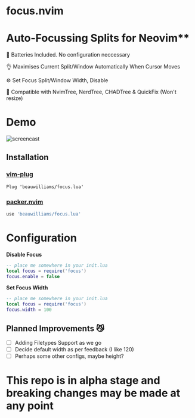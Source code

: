 # focus.nvim

# Auto-Focussing Splits for Neovim**

🔋 Batteries Included. No configuration neccessary

👌 Maximises Current Split/Window Automatically When Cursor Moves

⚙️  Set Focus Split/Window Width, Disable

🙌 Compatible with NvimTree, NerdTree, CHADTree & QuickFix (Won't resize)

# Demo

![screencast](https://i.ibb.co/17J882Y/ezgif-1-b3b5a4e585d9.gif)

## Installation
### [vim-plug](https://github.com/junegunn/vim-plug)
```vim
Plug 'beauwilliams/focus.lua'
```
### [packer.nvim](https://github.com/wbthomason/packer.nvim)
```lua
use 'beauwilliams/focus.lua'
```

# Configuration
**Disable Focus**
```lua
-- place me somewhere in your init.lua
local focus = require('focus')
focus.enable = false
```

**Set Focus Width**
```lua
-- place me somewhere in your init.lua
local focus = require('focus')
focus.width = 100
```

## Planned Improvements 😼

- [ ] Adding Filetypes Support as we go
- [ ] Decide default width as per feedback (I like 120)
- [ ] Perhaps some other configs, maybe height?

# This repo is in alpha stage and breaking changes may be made at any point


